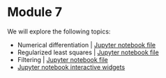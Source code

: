# Module 7

We will explore the following topics:

- Numerical differentiation | [Jupyter notebook file](differentiation.ipynb)
- Regularized least squares | [Jupyter notebook file](rls.ipynb)
- Filtering | [Jupyter notebook file](filtering.ipynb)
- [Jupyter notebook interactive widgets](https://ipywidgets.readthedocs.io/en/latest/)
